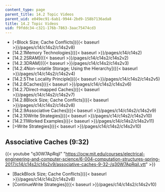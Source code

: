 ```yaml
---
content_type: page
parent_title: 14.2 Topic Videos
parent_uid: e049ec91-6ab1-9944-2bd9-158b7136ada8
title: 14.2 Topic Videos
uid: f9fddc34-c321-176b-7863-3aac75474cd3
---
```


*   [<Block Size; Cache Conflicts]({{< baseurl >}}/pages/c14/c14s2/c14s2v8)
*   [14.2.1Memory Technologies]({{< baseurl >}}/pages/c14/c14s2)
*   [14.2.2SRAM]({{< baseurl >}}/pages/c14/c14s2/c14s2v2)
*   [14.2.3DRAM]({{< baseurl >}}/pages/c14/c14s2/c14s2v3)
*   [14.2.4Non-volatile Storage; Using the Hierarchy]({{< baseurl >}}/pages/c14/c14s2/c14s2v4)
*   [14.2.5The Locality Principle]({{< baseurl >}}/pages/c14/c14s2/c14s2v5)
*   [14.2.6Caches]({{< baseurl >}}/pages/c14/c14s2/c14s2v6)
*   [14.2.7Direct-mapped Caches]({{< baseurl >}}/pages/c14/c14s2/c14s2v7)
*   [14.2.8Block Size; Cache Conflicts]({{< baseurl >}}/pages/c14/c14s2/c14s2v8)
*   [14.2.9Associative Caches]({{< baseurl >}}/pages/c14/c14s2/c14s2v9)
*   [14.2.10Write Strategies]({{< baseurl >}}/pages/c14/c14s2/c14s2v10)
*   [14.2.11Worked Examples]({{< baseurl >}}/pages/c14/c14s2/c14s2v11)
*   [\>Write Strategies]({{< baseurl >}}/pages/c14/c14s2/c14s2v10)

Associative Caches (9:32)
-------------------------

{{< youtube "q30W7ApRqjI" "https://ocw.mit.edu/courses/electrical-engineering-and-computer-science/6-004-computation-structures-spring-2017/c14/c14s2/c14s2v9/associative-caches-9-32-/q30W7ApRqjI.vtt" >}}

*   [BackBlock Size; Cache Conflicts]({{< baseurl >}}/pages/c14/c14s2/c14s2v8)
*   [ContinueWrite Strategies]({{< baseurl >}}/pages/c14/c14s2/c14s2v10)